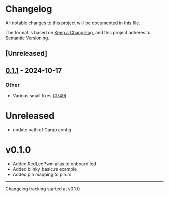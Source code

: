 # Changelog

All notable changes to this project will be documented in this file.

The format is based on [Keep a Changelog](https://keepachangelog.com/en/1.0.0/),
and this project adheres to [Semantic Versioning](https://semver.org/spec/v2.0.0.html).

## [Unreleased]

## [0.1.1](https://github.com/atsamd-rs/atsamd/compare/matrix_portal_m4-0.1.0...matrix_portal_m4-0.1.1) - 2024-10-17

### Other

- Various small fixes ([#749](https://github.com/atsamd-rs/atsamd/pull/749))
# Unreleased

- update path of Cargo config

# v0.1.0

- Added RedLedPwm alias to onboard led
- Added blinky_basic.rs example
- Added pin mapping to pin.rs

---

Changelog tracking started at v0.1.0
